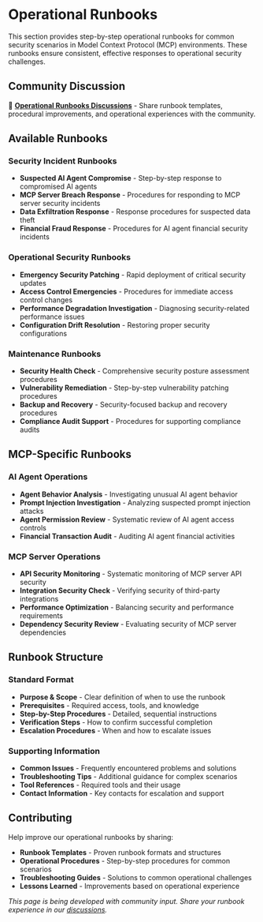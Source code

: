# Operational Runbooks

This section provides step-by-step operational runbooks for common security scenarios in Model Context Protocol (MCP) environments. These runbooks ensure consistent, effective responses to operational security challenges.

## Community Discussion

💬 **[Operational Runbooks Discussions](https://github.com/orgs/ModelContextProtocol-Security/discussions)** - Share runbook templates, procedural improvements, and operational experiences with the community.

## Available Runbooks

### Security Incident Runbooks
- **Suspected AI Agent Compromise** - Step-by-step response to compromised AI agents
- **MCP Server Breach Response** - Procedures for responding to MCP server security incidents
- **Data Exfiltration Response** - Response procedures for suspected data theft
- **Financial Fraud Response** - Procedures for AI agent financial security incidents

### Operational Security Runbooks
- **Emergency Security Patching** - Rapid deployment of critical security updates
- **Access Control Emergencies** - Procedures for immediate access control changes
- **Performance Degradation Investigation** - Diagnosing security-related performance issues
- **Configuration Drift Resolution** - Restoring proper security configurations

### Maintenance Runbooks
- **Security Health Check** - Comprehensive security posture assessment procedures
- **Vulnerability Remediation** - Step-by-step vulnerability patching procedures
- **Backup and Recovery** - Security-focused backup and recovery procedures
- **Compliance Audit Support** - Procedures for supporting compliance audits

## MCP-Specific Runbooks

### AI Agent Operations
- **Agent Behavior Analysis** - Investigating unusual AI agent behavior
- **Prompt Injection Investigation** - Analyzing suspected prompt injection attacks
- **Agent Permission Review** - Systematic review of AI agent access controls
- **Financial Transaction Audit** - Auditing AI agent financial activities

### MCP Server Operations
- **API Security Monitoring** - Systematic monitoring of MCP server API security
- **Integration Security Check** - Verifying security of third-party integrations
- **Performance Optimization** - Balancing security and performance requirements
- **Dependency Security Review** - Evaluating security of MCP server dependencies

## Runbook Structure

### Standard Format
- **Purpose & Scope** - Clear definition of when to use the runbook
- **Prerequisites** - Required access, tools, and knowledge
- **Step-by-Step Procedures** - Detailed, sequential instructions
- **Verification Steps** - How to confirm successful completion
- **Escalation Procedures** - When and how to escalate issues

### Supporting Information
- **Common Issues** - Frequently encountered problems and solutions
- **Troubleshooting Tips** - Additional guidance for complex scenarios
- **Tool References** - Required tools and their usage
- **Contact Information** - Key contacts for escalation and support

## Contributing

Help improve our operational runbooks by sharing:
- **Runbook Templates** - Proven runbook formats and structures
- **Operational Procedures** - Step-by-step procedures for common scenarios
- **Troubleshooting Guides** - Solutions to common operational challenges
- **Lessons Learned** - Improvements based on operational experience

*This page is being developed with community input. Share your runbook experience in our [discussions](https://github.com/orgs/ModelContextProtocol-Security/discussions).*
